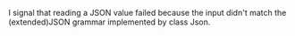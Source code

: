 I signal that reading a JSON value failed because the input didn't match the (extended)JSON grammar implemented by class Json.